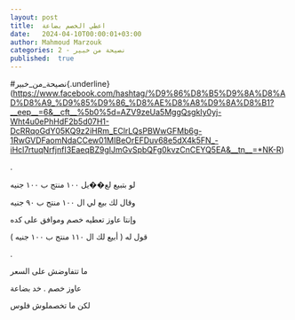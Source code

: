 ```yaml
---
layout: post
title:  اعطي الخصم بضاعة
date:   2024-04-10T00:00:01+03:00
author: Mahmoud Marzouk
categories: 2 - نصيحة من خبير
published:  true
---
```

\#نصيحة_من_خبير{.underline}(https://www.facebook.com/hashtag/%D9%86%D8%B5%D9%8A%D8%AD%D8%A9_%D9%85%D9%86_%D8%AE%D8%A8%D9%8A%D8%B1?__eep__=6&__cft__%5b0%5d=AZV9zeUa5MggQsgkIy0yj-Wht4u0ePhHdF2b5d07H1-DcRRqoGdY05KQ9z2iHRm_EClrLQsPBWwGFMb6g-1RwGVDFaomNdaCCew01MIBeOrEFDuv68e5dX4k5FN_-iHcl7rtuqNrfjnfI3EaeqBZ9glJmGvSpbQFg0kvzCnCEYQ5EA&__tn__=*NK-R)

.

لو بتبيع لع��يل ١٠٠ منتج ب ١٠٠ جنيه

وقال لك بيع لي ال ١٠٠ منتج ب ٩٠ جنيه

وإنتا عاوز تعطيه خصم وموافق على كده

قول له ( أبيع لك ال ١١٠ منتج ب ١٠٠ جنيه )

.

ما تتفاوضش على السعر

عاوز خصم . خد بضاعة

لكن ما تخصملوش فلوس
